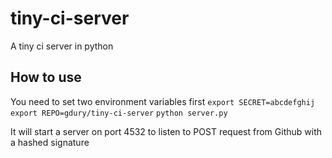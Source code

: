 # tiny-ci-server
A tiny ci server in python

## How to use

You need to set two environment variables first
`export SECRET=abcdefghij`
`export REPO=gdury/tiny-ci-server`
`python server.py`

It will start a server on port 4532 to listen to POST request from Github with a hashed signature
